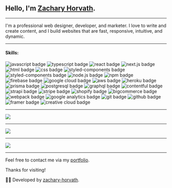
## Hello, I'm [Zachary Horvath](https://www.zacharyhorvath.io).

----

I'm a professional web designer, developer, and marketer. I love to write and create content, and I build websites that are fast, responsive, intuitive, and dynamic.

-----

#### Skills:

<span>
  <img src="https://img.shields.io/badge/-JavaScript-F7DF1E?logo=javascript&logoColor=black&style=for-the-badge" alt="javascript badge" />
  <img src="https://img.shields.io/badge/-TypeScript-007acc?logo=typescript&logoColor=white&style=for-the-badge" alt="typescript badge" />
  <img src="https://img.shields.io/badge/-React-61DAFB?logo=react&logoColor=black&style=for-the-badge" alt="react badge" />
  <img src="https://img.shields.io/badge/-Next.js-000000?logo=nextdotjs&logoColor=white&style=for-the-badge" alt="next.js badge" />
  <img src="https://img.shields.io/badge/-HTML-E34F26?logo=html5&logoColor=white&style=for-the-badge" alt="html badge" />
  <img src="https://img.shields.io/badge/-CSS-1572B6?logo=css3&logoColor=white&style=for-the-badge" alt="css badge" />
  <img src="https://img.shields.io/badge/-Styled Components-DB7093?logo=styledcomponents&logoColor=white&style=for-the-badge" alt="styled-components badge" />
  <img src="https://img.shields.io/badge/-Tailwind CSS-38B2AC?logo=tailwindcss&logoColor=white&style=for-the-badge" alt="styled-components badge" />
  <img src="https://img.shields.io/badge/-Node.js-339933?logo=nodedotjs&logoColor=white&style=for-the-badge" alt="node.js badge" />
  <img src="https://img.shields.io/badge/-NPM-CB3837?logo=npm&logoColor=white&style=for-the-badge" alt="npm badge" />
  <img src="https://img.shields.io/badge/-Firebase-FFCA28?logo=firebase&logoColor=black&style=for-the-badge" alt="firebase badge" />
  <img src="https://img.shields.io/badge/-Google Cloud-4285F4?logo=googlecloud&logoColor=white&style=for-the-badge" alt="google cloud badge" />
  <img src="https://img.shields.io/badge/-AWS-232F3E?logo=amazonaws&logoColor=white&style=for-the-badge" alt="aws badge" />
  <img src="https://img.shields.io/badge/-Heroku-430098?logo=heroku&logoColor=white&style=for-the-badge" alt="heroku badge" />
  <img src="https://img.shields.io/badge/-Prisma-2D3748?logo=prisma&logoColor=white&style=for-the-badge" alt="prisma badge" />
  <img src="https://img.shields.io/badge/-PostgreSQL-4169E1?logo=postgresql&logoColor=white&style=for-the-badge" alt="postgresql badge" />
  <img src="https://img.shields.io/badge/-GraphQL-E10098?logo=graphql&logoColor=white&style=for-the-badge" alt="graphql badge" />
  <img src="https://img.shields.io/badge/-Contentful-2478CC?logo=graphql&logoColor=white&style=for-the-badge" alt="contentful badge" />
  <img src="https://img.shields.io/badge/-Strapi-2F2E8B?logo=strapi&logoColor=white&style=for-the-badge" alt="strapi badge" />
  <img src="https://img.shields.io/badge/-Stripe-008CDD?logo=stripe&logoColor=white&style=for-the-badge" alt="stripe badge" />
  <img src="https://img.shields.io/badge/-Shopify-7AB55C?logo=shopify&logoColor=white&style=for-the-badge" alt="shopify badge" />
  <img src="https://img.shields.io/badge/-BigCommerce-121118?logo=bigcommerce&logoColor=white&style=for-the-badge" alt="bigcommerce badge" />
  <img src="https://img.shields.io/badge/-Webpack-8DD6F9?logo=webpack&logoColor=black&style=for-the-badge" alt="webpack badge" />
  <img src="https://img.shields.io/badge/-Google Analytics-E37400?logo=googleanalytics&logoColor=white&style=for-the-badge" alt="google analytics badge" />
  <img src="https://img.shields.io/badge/-Git-F05032?logo=git&logoColor=white&style=for-the-badge" alt="git badge" />
  <img src="https://img.shields.io/badge/-GitHub-181717?logo=github&logoColor=white&style=for-the-badge" alt="github badge" />
  <img src="https://img.shields.io/badge/-Framer-0055FF?logo=framer&logoColor=white&style=for-the-badge" alt="framer badge" />
  <img src="https://img.shields.io/badge/-Adobe Creative Cloud-DA1F26?logo=adobecreativecloud&logoColor=white&style=for-the-badge" alt="creative cloud badge" />
</span>

---

<a href="https://github.com/zachary-horvath">
  <img src="https://komarev.com/ghpvc/?username=zachary-horvath&style=flat-square" />
</a>

---

<a href="https://github.com/zachary-horvath">
  <img src="https://github-readme-stats.vercel.app/api?username=zachary-horvath&show_icons=true&hide_border=true" />
</a>

---

<a href="https://github.com/zachary-horvath">
  <img src="https://github-readme-stats.vercel.app/api/top-langs/?username=zachary-horvath&layout=compact" />
</a>

-----

Feel free to contact me via my [portfolio](https://www.zacharyhorvath.io).

Thanks for visiting!

👨‍💻 Developed by [zachary-horvath](https://github.com/zachary-horvath).
